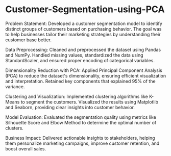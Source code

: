 # Customer-Segmentation-using-PCA

Problem Statement: Developed a customer segmentation model to identify distinct groups of customers based on purchasing behavior. The goal was to help businesses tailor their marketing strategies by understanding their customer base better.

Data Preprocessing: Cleaned and preprocessed the dataset using Pandas and NumPy. Handled missing values, standardized the data using StandardScaler, and ensured proper encoding of categorical variables.

Dimensionality Reduction with PCA: Applied Principal Component Analysis (PCA) to reduce the dataset's dimensionality, ensuring efficient visualization and interpretation. Retained key components that explained 95% of the variance.

Clustering and Visualization: Implemented clustering algorithms like K-Means to segment the customers. Visualized the results using Matplotlib and Seaborn, providing clear insights into customer behavior.

Model Evaluation: Evaluated the segmentation quality using metrics like Silhouette Score and Elbow Method to determine the optimal number of clusters.

Business Impact: Delivered actionable insights to stakeholders, helping them personalize marketing campaigns, improve customer retention, and boost overall sales.
